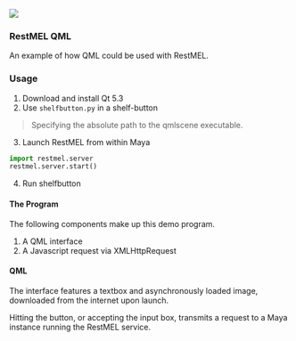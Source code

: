 ![][image]

### RestMEL QML

An example of how QML could be used with RestMEL.

### Usage

1. Download and install Qt 5.3
2. Use `shelfbutton.py` in a shelf-button

 > Specifying the absolute path to the qmlscene executable.

3. Launch RestMEL from within Maya

 ```python
 import restmel.server
 restmel.server.start()
 ```
 
4. Run shelfbutton

#### The Program

The following components make up this demo program.

1. A QML interface
2. A Javascript request via XMLHttpRequest

#### QML

The interface features a textbox and asynchronously loaded image, downloaded from the internet upon launch.

Hitting the button, or accepting the input box, transmits a request to a Maya instance running the RestMEL service.

[image]: https://cloud.githubusercontent.com/assets/2152766/4880162/851fdca8-6337-11e4-9be7-f9d4491bb820.gif